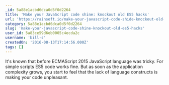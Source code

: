 ```yaml
---
_id: 5a88e1acbd6dca0d5f0d2264
title: 'Make your JavaScript code shine: knockout old ES5 hacks'
url: 'https://rainsoft.io/make-your-javascript-code-shide-knockout-old-es5-hack/'
category: 5a88e1acbd6dca0d5f0d2264
slug: 'make-your-javascript-code-shine-knockout-old-es5-hacks'
user_id: 5a83ce59d6eb0005c4ecda2c
username: 'bill-s'
createdOn: '2016-08-13T17:14:56.000Z'
tags: []
---
```


It's known that before ECMAScript 2015 JavaScript language was tricky. 
For simple scripts ES5 code works fine. But as soon as the application complexity grows, you start to feel that the lack of language constructs is making your code unpleasant.
